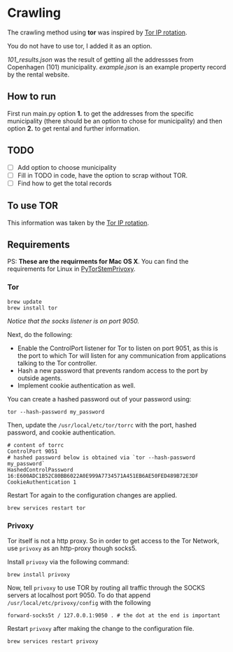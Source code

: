 # Crawling

The crawling method using **tor** was inspired by [Tor IP rotation](https://github.com/baatout/tor-ip-rotation-python-example).

You do not have to use tor, I added it as an option.

*101_results.json* was the result of getting all the addressses from Copenhagen (101) municipality.
*example.json* is an example property record by the rental website.

## How to run

First run main.py option **1.** to get the addresses from the specific municipality (there should be an option to chose for municipality) and then option **2.** to get rental and further information.

## TODO

- [ ] Add option to choose municipality
- [ ] Fill in TODO in code, have the option to scrap without TOR.
- [ ] Find how to get the total records

## To use TOR

This information was taken by the [Tor IP rotation](https://github.com/baatout/tor-ip-rotation-python-example).

## Requirements
PS: **These are the requirments for Mac OS X**. You can find the requirements for Linux in [PyTorStemPrivoxy](https://github.com/FrackingAnalysis/PyTorStemPrivoxy).

### Tor
```shell
brew update
brew install tor
```

*Notice that the socks listener is on port 9050.*

Next, do the following:
- Enable the ControlPort listener for Tor to listen on port 9051, as this is the port to which Tor will listen for any communication from applications talking to the Tor controller.
- Hash a new password that prevents random access to the port by outside agents.
- Implement cookie authentication as well.

You can create a hashed password out of your password using:
```shell
tor --hash-password my_password
```

Then, update the `/usr/local/etc/tor/torrc` with the port, hashed password, and cookie authentication.
```shell
# content of torrc
ControlPort 9051
# hashed password below is obtained via `tor --hash-password my_password`
HashedControlPassword 16:E600ADC1B52C80BB6022A0E999A7734571A451EB6AE50FED489B72E3DF
CookieAuthentication 1
```

Restart Tor again to the configuration changes are applied.	
```shell
brew services restart tor
```

### Privoxy

Tor itself is not a http proxy. So in order to get access to the Tor Network, use `privoxy` as an http-proxy though socks5.

Install `privoxy` via the following command:
	
```shell
brew install privoxy
```

Now, tell `privoxy` to use TOR by routing all traffic through the SOCKS servers at localhost port 9050.
To do that append `/usr/local/etc/privoxy/config` with the following
```shell
forward-socks5t / 127.0.0.1:9050 . # the dot at the end is important
```

Restart `privoxy` after making the change to the configuration file.
```shell
brew services restart privoxy
```